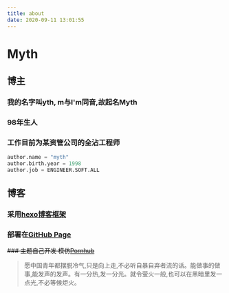 ```yaml
---
title: about
date: 2020-09-11 13:01:55
---
```

# Myth

## 博主

### 我的名字叫yth, m与I'm同音,故起名Myth

### 98年生人

### 工作目前为某资管公司的**全沾工程师**

```python
author.name = "myth"
author.birth.year = 1998
author.job = ENGINEER.SOFT.ALL
```

## 博客

### 采用[hexo博客框架](https://hexo.io/zh-cn/)

### 部署在[GitHub Page](https://pages.github.com/)

~~### 主题自己开发 模仿[Pornhub](https://pornhub.com/)~~

> 愿中国青年都摆脱冷气,只是向上走,不必听自暴自弃者流的话。能做事的做事,能发声的发声。有一分热,发一分光。就令萤火一般,也可以在黑暗里发一点光,不必等候炬火。